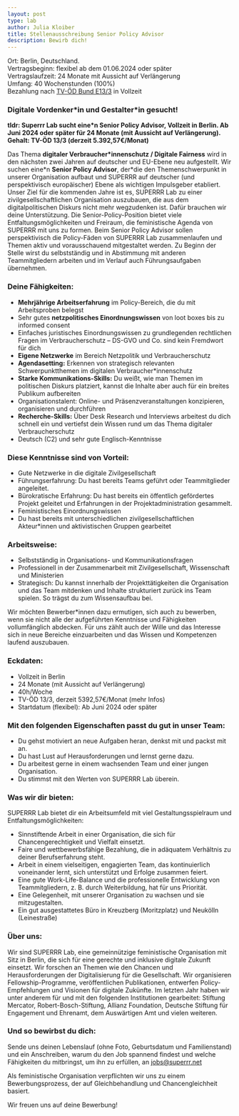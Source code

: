```yaml
---
layout: post
type: lab
author: Julia Kloiber
title: Stellenausschreibung Senior Policy Advisor
description: Bewirb dich!
---
```


<p>Ort: Berlin, Deutschland.
<br>Vertragsbeginn: flexibel ab dem 01.06.2024 oder später
<br>Vertragslaufzeit: 24 Monate mit Aussicht auf Verlängerung
<br>Umfang: 40 Wochenstunden (100%)
<br>Bezahlung nach <a href="https://oeffentlicher-dienst.info/c/t/rechner/tvoed/bund?id=tvoed-bund-2024&matrix=1">TV-ÖD Bund E13/3</a> in Vollzeit</p>

<h3>Digitale Vordenker*in und Gestalter*in gesucht!</h3>

<p><b>tldr: Superrr Lab sucht eine*n Senior Policy Advisor, Vollzeit in Berlin. Ab Juni 2024 oder später für 24 Monate (mit Aussicht auf Verlängerung). Gehalt: TV-ÖD 13/3 (derzeit 5.392,57€/Monat)
</b></p>
<p>Das Thema <b>digitaler Verbraucher*innenschutz / Digitale Fairness</b> wird in den nächsten zwei Jahren auf deutscher und EU-Ebene neu aufgestellt. Wir suchen eine*n <b>Senior Policy Advisor</b>, der*die den Themenschwerpunkt in unserer Organisation aufbaut und SUPERRR auf deutscher (und perspektivisch europäischer) Ebene als wichtigen Impulsgeber etabliert.
Unser Ziel für die kommenden Jahre ist es, SUPERRR Lab zu einer zivilgesellschaftlichen Organisation auszubauen, die aus dem digitalpolitischen Diskurs nicht mehr wegzudenken ist. Dafür brauchen wir deine Unterstützung. 
Die Senior-Policy-Position bietet viele Entfaltungsmöglichkeiten und Freiraum, die feministische Agenda von SUPERRR mit uns zu formen. Beim Senior Policy Advisor sollen perspektivisch die  Policy-Fäden von SUPERRR Lab zusammenlaufen und Themen aktiv und vorausschauend mitgestaltet werden. Zu Beginn der Stelle wirst du selbstständig und in Abstimmung mit anderen Teammitgliedern arbeiten und im Verlauf auch Führungsaufgaben übernehmen.
</p>

<h3>Deine Fähigkeiten: </h3>

<ul>
    <li><b>Mehrjährige Arbeitserfahrung</b> im Policy-Bereich, die du mit Arbeitsproben belegst</li>
    <li>Sehr gutes <b>netzpolitisches Einordnungswissen</b> von loot boxes bis zu informed consent</li>
    <li>Einfaches juristisches Einordnungswissen zu grundlegenden rechtlichen Fragen im Verbraucherschutz – DS-GVO und Co. sind kein Fremdwort für dich</li>
    <li><b>Eigene Netzwerke</b> im Bereich Netzpolitik und Verbraucherschutz</li>
    <li><b>Agendasetting:</b> Erkennen von strategisch relevanten Schwerpunktthemen im digitalen Verbraucher*innenschutz</li>
    <li><b>Starke Kommunikations-Skills:</b> Du weißt, wie man Themen im politischen Diskurs platziert, kannst die Inhalte aber auch für ein breites Publikum aufbereiten</li>
    <li>Organisationstalent: Online- und Präsenzveranstaltungen konzipieren, organisieren und durchführen</li>
    <li><b>Recherche-Skills:</b> Über Desk Research und Interviews arbeitest du dich schnell ein und vertiefst dein Wissen rund um das Thema digitaler Verbraucherschutz</li>
    <li>Deutsch (C2) und sehr gute Englisch-Kenntnisse</li>
</ul>

<h3>Diese Kenntnisse sind von Vorteil:</h3>

<ul>
    <li>Gute Netzwerke in die digitale Zivilgesellschaft</li>
    <li>Führungserfahrung: Du hast bereits Teams geführt oder Teammitglieder angeleitet.</li>
    <li>Bürokratische Erfahrung: Du hast bereits ein öffentlich gefördertes Projekt geleitet und Erfahrungen in der Projektadministration gesammelt.</li>
    <li>Feministisches Einordnungswissen</li>
    <li>Du hast bereits mit unterschiedlichen zivilgesellschaftlichen Akteur*innen und aktivistischen Gruppen gearbeitet</li>
</ul>

	
<h3>Arbeitsweise:</h3>

<ul>
    <li>Selbstständig in Organisations- und Kommunikationsfragen</li>
    <li>Professionell in der Zusammenarbeit mit Zivilgesellschaft, Wissenschaft und Ministerien</li>
    <li>Strategisch: Du kannst innerhalb der Projekttätigkeiten die Organisation und das Team mitdenken und Inhalte strukturiert zurück ins Team spielen. So trägst du zum Wissensaufbau bei.</li>
</ul>
<p>Wir möchten Bewerber*innen dazu ermutigen, sich auch zu bewerben, wenn sie nicht alle der aufgeführten Kenntnisse und Fähigkeiten vollumfänglich abdecken. Für uns zählt auch der Wille und das Interesse sich in neue Bereiche einzuarbeiten und das Wissen und Kompetenzen laufend auszubauen.
</p>

<h3>Eckdaten:</h3>

<ul>
    <li>Vollzeit in Berlin</li>
    <li>24 Monate (mit Aussicht auf Verlängerung)</li>
    <li>40h/Woche</li>
    <li>TV-ÖD 13/3, derzeit 5392,57€/Monat (mehr Infos)</li>
    <li>Startdatum (flexibel): Ab Juni 2024 oder später</li>
</ul>

<h3>Mit den folgenden Eigenschaften passt du gut in unser Team:</h3>

<ul>
    <li>Du gehst motiviert an neue Aufgaben heran, denkst mit und packst mit an.</li>
    <li>Du hast Lust auf Herausforderungen und lernst gerne dazu.</li>
    <li>Du arbeitest gerne in einem wachsenden Team und einer jungen Organisation.</li>
    <li>Du stimmst mit den Werten von SUPERRR Lab überein.</li>
</ul>


<h3>Was wir dir bieten:</h3>

<p>SUPERRR Lab bietet dir ein Arbeitsumfeld mit viel Gestaltungsspielraum und Entfaltungsmöglichkeiten: </p>

<ul>
    <li>Sinnstiftende Arbeit in einer Organisation, die sich für Chancengerechtigkeit und Vielfalt einsetzt.</li>
    <li>Faire und wettbewerbsfähige Bezahlung, die in adäquatem Verhältnis zu deiner Berufserfahrung steht.</li>
    <li>Arbeit in einem vielseitigen, engagierten Team, das kontinuierlich voneinander lernt, sich unterstützt und Erfolge zusammen feiert.</li>
    <li>Eine gute Work-Life-Balance und die professionelle Entwicklung von Teammitgliedern, z. B. durch Weiterbildung, hat für uns Priorität.</li>
    <li>Eine Gelegenheit, mit unserer Organisation zu wachsen und sie mitzugestalten.</li>
    <li>Ein gut ausgestattetes Büro in Kreuzberg (Moritzplatz) und Neukölln (Leinestraße)</li>
</ul>

<h3>Über uns:</h3>
<p>
Wir sind SUPERRR Lab, eine gemeinnützige feministische Organisation mit Sitz in Berlin, die sich für eine gerechte und inklusive digitale Zukunft einsetzt. Wir forschen an Themen wie den Chancen und Herausforderungen der Digitalisierung für die Gesellschaft. Wir organisieren Fellowship-Programme, veröffentlichen Publikationen, entwerfen Policy-Empfehlungen und Visionen für digitale Zukünfte. Im letzten Jahr haben wir unter anderem für und mit den folgenden Institutionen gearbeitet: Stiftung Mercator, Robert-Bosch-Stiftung, Allianz Foundation, Deutsche Stiftung für Engagement und Ehrenamt, dem Auswärtigen Amt und vielen weiteren.
</p>

<h3>Und so bewirbst du dich:</h3>
<p>Sende uns deinen Lebenslauf (ohne Foto, Geburtsdatum und Familienstand) und ein Anschreiben, warum du den Job spannend findest und welche Fähigkeiten du mitbringst, um ihn zu erfüllen, an <a href="mailto:jobs@superrr.net">jobs@superrr.net</a></p>
<p>Als feministische Organisation verpflichten wir uns zu einem Bewerbungsprozess, der auf Gleichbehandlung und Chancengleichheit basiert.</p>
<p>Wir freuen uns auf deine Bewerbung!</p>
